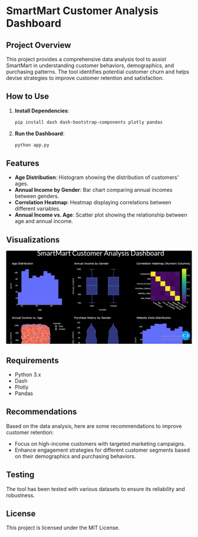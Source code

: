 # SmartMart Customer Analysis Dashboard

## Project Overview

This project provides a comprehensive data analysis tool to assist SmartMart in understanding customer behaviors, demographics, and purchasing patterns. The tool identifies potential customer churn and helps devise strategies to improve customer retention and satisfaction.

## How to Use

1. **Install Dependencies**:
    ```bash
    pip install dash dash-bootstrap-components plotly pandas
    ```

2. **Run the Dashboard**:
    ```bash
    python app.py
    ```

## Features

- **Age Distribution**: Histogram showing the distribution of customers' ages.
- **Annual Income by Gender**: Bar chart comparing annual incomes between genders.
- **Correlation Heatmap**: Heatmap displaying correlations between different variables.
- **Annual Income vs. Age**: Scatter plot showing the relationship between age and annual income.

## Visualizations

![Dashboard Screenshot](dashboard_image.JPG)

## Requirements

- Python 3.x
- Dash
- Plotly
- Pandas

## Recommendations

Based on the data analysis, here are some recommendations to improve customer retention:
- Focus on high-income customers with targeted marketing campaigns.
- Enhance engagement strategies for different customer segments based on their demographics and purchasing behaviors.

## Testing

The tool has been tested with various datasets to ensure its reliability and robustness.

## License

This project is licensed under the MIT License.
